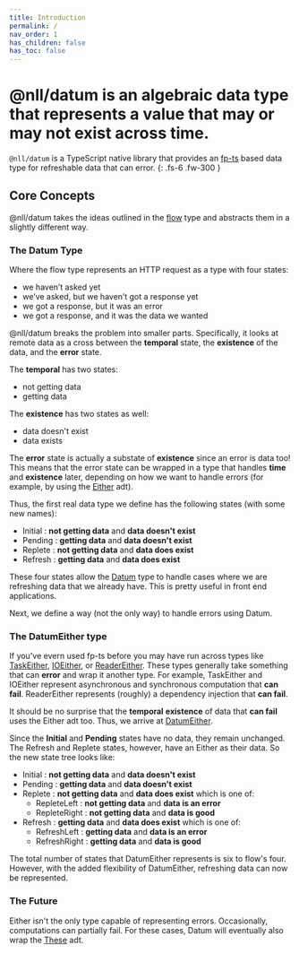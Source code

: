 ```yaml
---
title: Introduction
permalink: /
nav_order: 1
has_children: false
has_toc: false
---
```


# @nll/datum is an algebraic data type that represents a value that may or may not exist across time.

`@nll/datum` is a TypeScript native library that provides an [fp-ts](https://github.com/gcanti/fp-ts) based data type for refreshable data that can error.
{: .fs-6 .fw-300 }

## Core Concepts

@nll/datum takes the ideas outlined in the [flow](https://medium.com/@gcanti/slaying-a-ui-antipattern-with-flow-5eed0cfb627b) type and abstracts them in a slightly different way.

### The Datum Type

Where the flow type represents an HTTP request as a type with four states:

- we haven’t asked yet
- we’ve asked, but we haven’t got a response yet
- we got a response, but it was an error
- we got a response, and it was the data we wanted

@nll/datum breaks the problem into smaller parts. Specifically, it looks at remote data as a cross between the **temporal** state, the **existence** of the data, and the **error** state.

The **temporal** has two states:

- not getting data
- getting data

The **existence** has two states as well:

- data doesn't exist
- data exists

The **error** state is actually a substate of **existence** since an error is data too! This means that the error state can be wrapped in a type that handles **time** and **existence** later, depending on how we want to handle errors (for example, by using the [Either](https://gcanti.github.io/fp-ts/modules/Either.ts.html) adt).

Thus, the first real data type we define has the following states (with some new names):

- Initial : **not getting data** and **data doesn't exist**
- Pending : **getting data** and **data doesn't exist**
- Replete : **not getting data** and **data does exist**
- Refresh : **getting data** and **data does exist**

These four states allow the [Datum](./modules/Datum.ts.html) type to handle cases where we are refreshing data that we already have. This is pretty useful in front end applications.

Next, we define a way (not the only way) to handle errors using Datum.

### The DatumEither type

If you've evern used fp-ts before you may have run across types like [TaskEither](https://gcanti.github.io/fp-ts/modules/TaskEither.ts.html), [IOEither](https://gcanti.github.io/fp-ts/modules/IOEither.ts.html), or [ReaderEither](https://gcanti.github.io/fp-ts/modules/ReaderEither.ts.html). These types generally take something that can **error** and wrap it another type. For example, TaskEither and IOEither represent asynchronous and synchronous computation that **can fail**. ReaderEither represents (roughly) a dependency injection that **can fail**.

It should be no surprise that the **temporal** **existence** of data that **can fail** uses the Either adt too. Thus, we arrive at [DatumEither](./modules/DatumEither.ts.html).

Since the **Initial** and **Pending** states have no data, they remain unchanged. The Refresh and Replete states, however, have an Either as their data. So the new state tree looks like:

- Initial : **not getting data** and **data doesn't exist**
- Pending : **getting data** and **data doesn't exist**
- Replete : **not getting data** and **data does exist** which is one of:
  - RepleteLeft : **not getting data** and **data is an error**
  - RepleteRight : **not getting data** and **data is good**
- Refresh : **getting data** and **data does exist** which is one of:
  - RefreshLeft : **getting data** and **data is an error**
  - RefreshRight : **getting data** and **data is good**

The total number of states that DatumEither represents is six to flow's four. However, with the added flexibility of DatumEither, refreshing data can now be represented.

### The Future

Either isn't the only type capable of representing errors. Occasionally, computations can partially fail. For these cases, Datum will eventually also wrap the [These](https://gcanti.github.io/fp-ts/modules/These.ts.html) adt.
